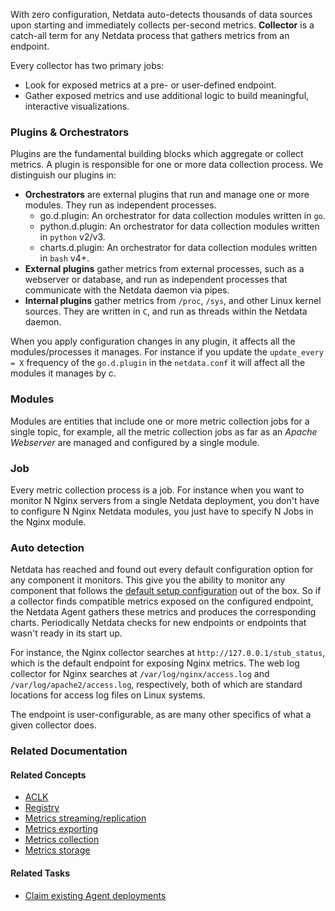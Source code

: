 <!--
title: "Metrics collection"
sidebar_label: "Metrics collection"
custom_edit_url: "https://github.com/netdata/netdata/blob/master/docs/concepts/netdata-agent/metrics-collection.md"
sidebar_position: "900"
learn_status: "Unpublished"
learn_topic_type: "Concepts"
learn_rel_path: "Concepts/Netdata agent"
learn_docs_purpose: "Explain how metrics are collected [Existing plugins, Custom plugins (plugins.d protocol, for C, Go, Java, Node.js, Python, etc), Statsd]. Auto detection"
-->

With zero configuration, Netdata auto-detects thousands of data sources upon starting and immediately collects
per-second metrics. **Collector** is a catch-all term for any Netdata process that gathers metrics from an endpoint.

Every collector has two primary jobs:

- Look for exposed metrics at a pre- or user-defined endpoint.
- Gather exposed metrics and use additional logic to build meaningful, interactive visualizations.

### Plugins & Orchestrators

Plugins are the fundamental building blocks which aggregate or collect metrics. A plugin is responsible for one or more
data collection process. We distinguish our plugins in:

- **Orchestrators** are external plugins that run and manage one or more modules. They run as independent processes.
    - go.d.plugin: An orchestrator for data collection modules written in `go`.
    - python.d.plugin: An orchestrator for data collection modules written in
      `python` v2/v3.
    - charts.d.plugin: An orchestrator for data collection modules written in
      `bash` v4+.
- **External plugins** gather metrics from external processes, such as a webserver or database, and run as independent
  processes that communicate with the Netdata daemon via pipes.
- **Internal plugins** gather metrics from `/proc`, `/sys`, and other Linux kernel sources. They are written in `C`, and
  run as threads within the Netdata daemon.

When you apply configuration changes in any plugin, it affects all the modules/processes it manages. For instance if you
update the `update_every = X` frequency of the `go.d.plugin` in the `netdata.conf` it will affect all the modules it
manages by c.

### Modules

Modules are entities that include one or more metric collection jobs for a single topic, for example, all the metric
collection jobs as far as an _Apache Webserver_ are managed and configured by a single module.

### Job

Every metric collection process is a job. For instance when you want to monitor N Nginx servers from a single Netdata
deployment, you don't have to configure N Nginx Netdata modules, you just have to specify N Jobs in the Nginx module.

### Auto detection

Netdata has reached and found out every default configuration option for any component it monitors. This give you the
ability to monitor any component that follows the <u>default setup configuration</u> out of the box. So if a collector
finds compatible metrics exposed on the configured endpoint, the Netdata Agent gathers these metrics and produces the
corresponding charts. Periodically Netdata checks for new endpoints or endpoints that wasn't ready in its start up.

For instance, the Nginx collector searches at `http://127.0.0.1/stub_status`, which is the default endpoint for exposing
Nginx metrics. The web log collector for
Nginx searches at
`/var/log/nginx/access.log` and `/var/log/apache2/access.log`, respectively, both of which are standard locations for
access log files on Linux systems.

The endpoint is user-configurable, as are many other specifics of what a given collector does.

### Related Documentation

#### Related Concepts

- [ACLK](https://github.com/netdata/netdata/blob/master/docs/concepts/netdata-agent/aclk.md)
- [Registry](https://github.com/netdata/netdata/blob/master/docs/concepts/netdata-agent/registry.md)
- [Metrics streaming/replication](https://github.com/netdata/netdata/blob/master/docs/concepts/netdata-agent/metrics-streaming-replication.md)
- [Metrics exporting](https://github.com/netdata/netdata/blob/master/docs/concepts/netdata-agent/metrics-exporting.md)
- [Metrics collection](https://github.com/netdata/netdata/blob/master/docs/concepts/netdata-agent/metrics-collection.md)
- [Metrics storage](https://github.com/netdata/netdata/blob/master/docs/concepts/netdata-agent/metrics-storage.md)

#### Related Tasks

- [Claim existing Agent deployments](https://github.com/netdata/netdata/blob/master/docs/tasks/setup/claim-existing-agent-to-cloud.md)
